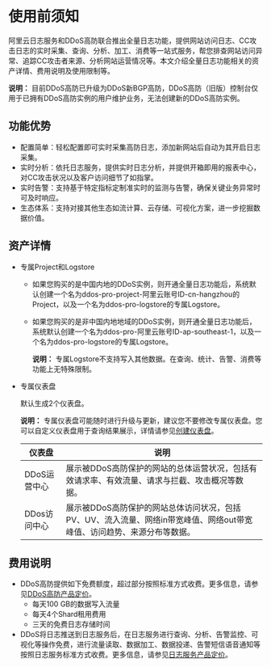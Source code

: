 # 使用前须知

阿里云日志服务和DDoS高防联合推出全量日志功能，提供网站访问日志、CC攻击日志的实时采集、查询、分析、加工、消费等一站式服务，帮您排查网站访问异常、追踪CC攻击者来源、分析网站运营情况等。本文介绍全量日志功能相关的资产详情、费用说明及使用限制等。

**说明：** 目前DDoS高防已升级为DDoS新BGP高防，DDoS高防（旧版）控制台仅用于已拥有DDoS高防实例的用户维护业务，无法创建新的DDoS高防实例。

## 功能优势

-   配置简单：轻松配置即可实时采集高防日志，添加新网站后自动为其开启日志采集。
-   实时分析：依托日志服务，提供实时日志分析，并提供开箱即用的报表中心，对CC攻击状况以及客户访问细节了如指掌。
-   实时告警：支持基于特定指标定制准实时的监测与告警，确保关键业务异常时可及时响应。
-   生态体系：支持对接其他生态如流计算、云存储、可视化方案，进一步挖掘数据价值。

## 资产详情

-   专属Project和Logstore
    -   如果您购买的是中国内地的DDoS实例，则开通全量日志功能后，系统默认创建一个名为ddos-pro-project-阿里云账号ID-cn-hangzhou的Project，以及一个名为ddos-pro-logstore的专属Logstore。
    -   如果您购买的是非中国内地地域的DDoS实例，则开通全量日志功能后，系统默认创建一个名为ddos-pro-阿里云账号ID-ap-southeast-1，以及一个名为ddos-pro-logstore的专属Logstore。

        **说明：** 专属Logstore不支持写入其他数据。在查询、统计、告警、消费等功能上无特殊限制。

-   专属仪表盘

    默认生成2个仪表盘。

    **说明：** 专属仪表盘可能随时进行升级与更新，建议您不要修改专属仪表盘。您可以自定义仪表盘用于查询结果展示，详情请参见[创建仪表盘](/intl.zh-CN/可视化与告警/仪表盘/创建仪表盘.md)。

    |仪表盘|说明|
    |---|--|
    |DDoS运营中心|展示被DDoS高防保护的网站的总体运营状况，包括有效请求率、有效流量、请求与拦截、攻击概况等数据。|
    |DDos访问中心|展示被DDoS高防保护的网站总体访问状况，包括PV、UV、流入流量、网络in带宽峰值、网络out带宽峰值、访问趋势、来源分布等数据。|


## 费用说明

-   DDoS高防提供如下免费额度，超过部分按照标准方式收费。更多信息，请参见[DDoS高防产品定价](https://help.aliyun.com/document_detail/40498.html?spm=a2c4g.11186623.6.985.4a4a612dALoDEq)。
    -   每天100 GB的数据写入流量
    -   每天4个Shard租用费用
    -   三天的免费日志存储时间
-   DDoS将日志推送到日志服务后，在日志服务进行查询、分析、告警监控、可视化等操作免费，进行流量读取、数据加工、数据投递、告警短信语音通知等按照日志服务标准方式收费。更多信息，请参见[日志服务产品定价](https://www.alibabacloud.com/product/log-service/pricing?spm=a3c0i.139163.9288850920.1.7690637avzyiqo)。

